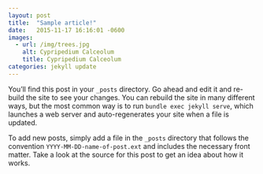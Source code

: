 ```yaml
---
layout: post
title:  "Sample article!"
date:   2015-11-17 16:16:01 -0600
images:
  - url: /img/trees.jpg
    alt: Cypripedium Calceolum
    title: Cypripedium Calceolum
categories: jekyll update
---
```

You’ll find this post in your `_posts` directory. Go ahead and edit it and re-build the site to see your changes. You can rebuild the site in many different ways, but the most common way is to run `bundle exec jekyll serve`, which launches a web server and auto-regenerates your site when a file is updated.

To add new posts, simply add a file in the `_posts` directory that follows the convention `YYYY-MM-DD-name-of-post.ext` and includes the necessary front matter. Take a look at the source for this post to get an idea about how it works.
